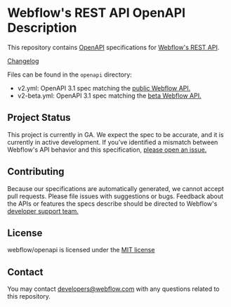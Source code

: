 # Webflow's REST API OpenAPI Description

This repository contains [OpenAPI](https://www.openapis.org/) specifications for [Webflow's REST API](https://docs.developers.webflow.com/data).

[Changelog](https://docs.developers.webflow.com/data/changelog)

Files can be found in the `openapi` directory:

- v2.yml: OpenAPI 3.1 spec matching the [public Webflow API.](https://docs.developers.webflow.com/data/v2.0.0/reference/introduction)
- v2-beta.yml: OpenAPI 3.1 spec matching the [beta Webflow API.](https://docs.developers.webflow.com/data/v2.0.0-beta/reference/introduction)


## Project Status
This project is currently in GA. We expect the spec to be accurate, and it is currently in active development. If you've identified a mismatch between Webflow's API behavior and this specification, [please open an issue.](https://github.com/webflow/openapi/issues)

## Contributing
Because our specifications are automatically generated, we cannot accept pull requests. Please file issues with suggestions or bugs. Feedback about the APIs or features the specs describe should be directed to Webflow's [developer support team.](mailto:developers@webflow.com)

## License
webflow/openapi is licensed under the [MIT license](LICENSE.md)


## Contact
You may contact [developers@webflow.com](mailto:developers@webflow.com) with any questions related to this repository.
